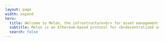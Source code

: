 ```yaml
---
layout: page
width: expand
hero:
  title: Welcome to Melon, the infrastructure<br> for asset management 3.0
  subtitle: Melon is an Ethereum-based protocol for <b>decentralized on-chain asset management. It is a protocol for people or entities to manage their wealth & the wealth of others</b> within a customizable and safe environment. Melon empowers anyone to set up, manage and invest in customized on-chain investment vehicles.
  search: false
---
```


